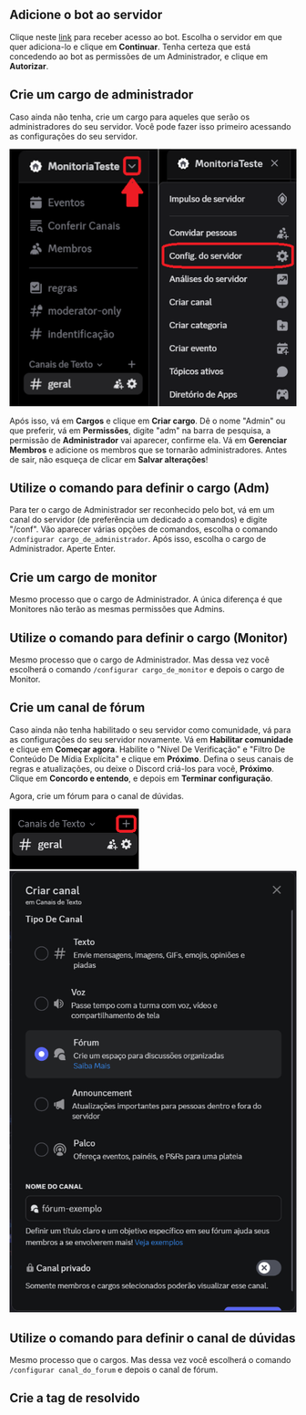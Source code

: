 
## Adicione o bot ao servidor

Clique neste [link](https://discord.com/oauth2/authorize?client_id=1345088049192636538&permissions=8&integration_type=0&scope=bot) para receber acesso ao bot. Escolha o servidor em que quer adiciona-lo e clique em **Continuar**. Tenha certeza que está concedendo ao bot as permissões de um Administrador, e clique em **Autorizar**.

## Crie um cargo de administrador

Caso ainda não tenha, crie um cargo para aqueles que serão os administradores do seu servidor. Você pode fazer isso primeiro acessando as configurações do seu servidor.

![oi](configserver.png)

Após isso, vá em **Cargos** e clique em **Criar cargo**. Dê o nome "Admin" ou que preferir, vá em **Permissões**, digite "adm" na barra de pesquisa, a permissão de **Administrador** vai aparecer, confirme ela. Vá em **Gerenciar Membros** e adicione os membros que se tornarão administradores. Antes de sair, não esqueça de clicar em **Salvar alterações**!

## Utilize o comando para definir o cargo (Adm)

Para ter o cargo de Administrador ser reconhecido pelo bot, vá em um canal do servidor (de preferência um dedicado a comandos) e digite "/conf".  Vão aparecer várias opções de comandos, escolha o comando `/configurar cargo_de_administrador`. Após isso, escolha o cargo de Administrador. Aperte Enter.

## Crie um cargo de monitor

Mesmo processo que o cargo de Administrador. A única diferença é que Monitores não terão as mesmas permissões que Admins.

## Utilize o comando para definir o cargo (Monitor)

Mesmo processo que o cargo de Administrador. Mas dessa vez você escolherá o comando `/configurar cargo_de_monitor` e depois o cargo de Monitor.

## Crie um canal de fórum

Caso ainda não tenha habilitado o seu servidor como comunidade, vá para as configurações do seu servidor novamente. Vá em **Habilitar comunidade** e clique em **Começar agora**. Habilite o "Nível De Verificação" e "Filtro De Conteúdo De Mídia Explícita" e clique em **Próximo**. Defina o seus canais de regras e atualizações, ou deixe o Discord criá-los para você, **Próximo**. Clique em **Concordo e entendo**, e depois em **Terminar configuração**.

Agora, crie um fórum para o canal de dúvidas.

![o](CriarForum1.png)
![i](CriarForum2.png)

## Utilize o comando para definir o canal de dúvidas

Mesmo processo que o cargos. Mas dessa vez você escolherá o comando `/configurar canal_do_forum` e depois o canal de fórum.

## Crie a tag de resolvido

